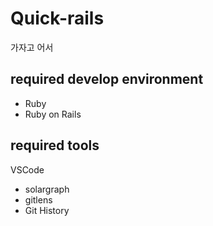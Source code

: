 # Quick-rails

가자고 어서

## required develop environment
 - Ruby
 - Ruby on Rails

## required tools
VSCode
 - solargraph
 - gitlens
 - Git History
